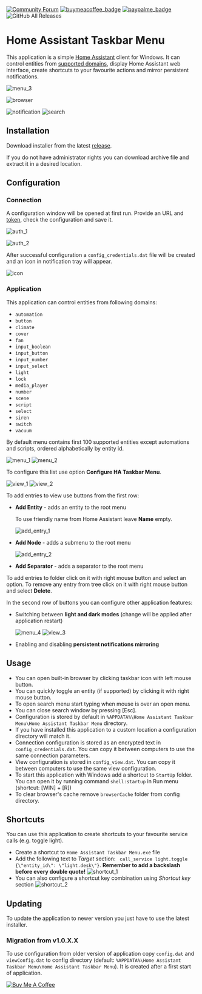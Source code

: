 [![Community Forum](https://img.shields.io/badge/Community-Forum-41BDF5.svg?style=popout)](https://community.home-assistant.io/t/home-assistant-windows-app-home-assistant-taskbar-menu/207972)
[![buymeacoffee_badge](https://img.shields.io/badge/Donate-Buy%20Me%20a%20Coffee-ff813f?style=flat)](https://www.buymeacoffee.com/PiotrMachowski)
[![paypalme_badge](https://img.shields.io/badge/Donate-PayPal-0070ba?style=flat)](https://paypal.me/PiMachowski)
![GitHub All Releases](https://img.shields.io/github/downloads/Piotrmachowski/Home-Assistant-Taskbar-Menu/total)

# Home Assistant Taskbar Menu

This application is a simple [Home Assistant](https://www.home-assistant.io/) client for Windows.
It can control entities from [supported domains](#application), display Home Assistant web interface, create shortcuts to your favourite actions and mirror persistent notifications.

![menu_3](https://github.com/PiotrMachowski/Home-Assistant-Taskbar-Menu/raw/master/Images/menu_3.png)

![browser](https://github.com/PiotrMachowski/Home-Assistant-Taskbar-Menu/raw/master/Images/browser.png)

![notification](https://github.com/PiotrMachowski/Home-Assistant-Taskbar-Menu/raw/master/Images/notification.png)
![search](https://github.com/PiotrMachowski/Home-Assistant-Taskbar-Menu/raw/master/Images/search.png)

## Installation

Download installer from the latest [release](https://github.com/PiotrMachowski/Home-Assistant-Taskbar-Menu/releases/latest).

If you do not have administrator rights you can download archive file and extract it in a desired location.

## Configuration

### Connection

A configuration window will be opened at first run. Provide an URL and [token](https://www.home-assistant.io/docs/authentication/#your-account-profile), check the configuration and save it.

![auth_1](https://github.com/PiotrMachowski/Home-Assistant-Taskbar-Menu/raw/master/Images/auth_1.png)

![auth_2](https://github.com/PiotrMachowski/Home-Assistant-Taskbar-Menu/raw/master/Images/auth_2.png)

After successful configuration a `config_credentials.dat` file will be created and an icon in notification tray will appear.

![icon](https://github.com/PiotrMachowski/Home-Assistant-Taskbar-Menu/raw/master/Images/icon.png)


### Application

This application can control entities from following domains:
* `automation`
* `button`
* `climate`
* `cover`
* `fan`
* `input_boolean`
* `input_button`
* `input_number`
* `input_select`
* `light`
* `lock`
* `media_player`
* `number`
* `scene`
* `script`
* `select`
* `siren`
* `switch`
* `vacuum`

By default menu contains first 100 supported entities except automations and scripts, ordered alphabetically by entity id.

![menu_1](https://github.com/PiotrMachowski/Home-Assistant-Taskbar-Menu/raw/master/Images/menu_1.png)
![menu_2](https://github.com/PiotrMachowski/Home-Assistant-Taskbar-Menu/raw/master/Images/menu_2.png)

To configure this list use option **Configure HA Taskbar Menu**.

![view_1](https://github.com/PiotrMachowski/Home-Assistant-Taskbar-Menu/raw/master/Images/view_1.png)
![view_2](https://github.com/PiotrMachowski/Home-Assistant-Taskbar-Menu/raw/master/Images/view_2.png)

To add entries to view use buttons from the first row:
* **Add Entity** - adds an entity to the root menu
  
  To use friendly name from Home Assistant leave **Name** empty.
  
  ![add_entry_1](https://github.com/PiotrMachowski/Home-Assistant-Taskbar-Menu/raw/master/Images/add_entry_1.png)
  
* **Add Node** - adds a submenu to the root menu

  ![add_entry_2](https://github.com/PiotrMachowski/Home-Assistant-Taskbar-Menu/raw/master/Images/add_entry_2.png)

* **Add Separator** - adds a separator to the root menu

To add entries to folder click on it with right mouse button and select an option.
To remove any entry from tree click on it with right mouse button and select **Delete**.

In the second row of buttons you can configure other application features:
* Switching between **light and dark modes** (change will be applied after application restart)  

  ![menu_4](https://github.com/PiotrMachowski/Home-Assistant-Taskbar-Menu/raw/master/Images/menu_4.png)
  ![view_3](https://github.com/PiotrMachowski/Home-Assistant-Taskbar-Menu/raw/master/Images/view_3.png)

* Enabling and disabling **persistent notifications mirroring**

## Usage

* You can open built-in browser by clicking taskbar icon with left mouse button.
* You can quickly toggle an entity (if supported) by clicking it with right mouse button.
* To open search menu start typing when mouse is over an open menu.
* You can close search window by pressing [Esc].
* Configuration is stored by default in `%APPDATA%\Home Assistant Taskbar Menu\Home Assistant Taskbar Menu` directory.
* If you have installed this application to a custom location a configuration directory will match it.
* Connection configuration is stored as an encrypted text in `config_credentials.dat`. 
You can copy it between computers to use the same connection parameters.
* View configuration is stored in `config_view.dat`.
You can copy it between computers to use the same view configuration.
* To start this application with Windows add a shortcut to `StartUp` folder. You can open it by running command `shell:startup` in Run menu (shortcut: [WIN] + [R])
* To clear browser's cache remove `browserCache` folder from config directory.


## Shortcuts

You can use this application to create shortcuts to your favourite service calls (e.g. toggle light).
* Create a shortcut to `Home Assistant Taskbar Menu.exe` file
* Add the following text to *Target* section: ` call_service light.toggle {\"entity_id\": \"light.desk\"}`. **Remember to add a backslash before every double quote!**
  ![shortcut_1](https://github.com/PiotrMachowski/Home-Assistant-Taskbar-Menu/raw/master/Images/shortcut_1.png)
* You can also configure a shortcut key combination using *Shortcut key* section
  ![shortcut_2](https://github.com/PiotrMachowski/Home-Assistant-Taskbar-Menu/raw/master/Images/shortcut_2.png)

## Updating

To update the application to newer version you just have to use the latest installer.

### Migration from v1.0.X.X

To use configuration from older version of application copy `config.dat` and `viewConfig.dat` to config directory (default: `%APPDATA%\Home Assistant Taskbar Menu\Home Assistant Taskbar Menu`). It is created after a first start of application.


<a href="https://www.buymeacoffee.com/PiotrMachowski" target="_blank"><img src="https://bmc-cdn.nyc3.digitaloceanspaces.com/BMC-button-images/custom_images/orange_img.png" alt="Buy Me A Coffee" style="height: auto !important;width: auto !important;" ></a>
